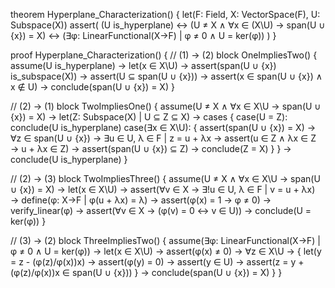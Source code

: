 theorem Hyperplane_Characterization() {
  let(F: Field, X: VectorSpace(F), U: Subspace(X))
  assert(
    (U is_hyperplane) ↔
    (U ≠ X ∧ ∀x ∈ (X\U) → span(U ∪ {x}) = X) ↔
    (∃φ: LinearFunctional(X→F) | φ ≠ 0 ∧ U = ker(φ))
  )
}

proof Hyperplane_Characterization() {
  // (1) → (2)
  block OneImpliesTwo() {
    assume(U is_hyperplane) →
    let(x ∈ X\U) →
    assert(span(U ∪ {x}) is_subspace(X)) →
    assert(U ⊆ span(U ∪ {x})) →
    assert(x ∈ span(U ∪ {x}) ∧ x ∉ U) →
    conclude(span(U ∪ {x}) = X)
  }

  // (2) → (1)
  block TwoImpliesOne() {
    assume(U ≠ X ∧ ∀x ∈ X\U → span(U ∪ {x}) = X) →
    let(Z: Subspace(X) | U ⊆ Z ⊆ X) →
    cases {
      case(U = Z): conclude(U is_hyperplane)
      case(∃x ∈ X\U): {
        assert(span(U ∪ {x}) = X) →
        ∀z ∈ span(U ∪ {x}) → ∃u ∈ U, λ ∈ F | z = u + λx →
        assert(u ∈ Z ∧ λx ∈ Z → u + λx ∈ Z) →
        assert(span(U ∪ {x}) ⊆ Z) →
        conclude(Z = X)
      }
    } →
    conclude(U is_hyperplane)
  }

  // (2) → (3)
  block TwoImpliesThree() {
    assume(U ≠ X ∧ ∀x ∈ X\U → span(U ∪ {x}) = X) →
    let(x ∈ X\U) →
    assert(∀v ∈ X → ∃!u ∈ U, λ ∈ F | v = u + λx) →
    define(φ: X→F | φ(u + λx) = λ) →
    assert(φ(x) = 1 → φ ≠ 0) →
    verify_linear(φ) →
    assert(∀v ∈ X → (φ(v) = 0 ↔ v ∈ U)) →
    conclude(U = ker(φ))
  }

  // (3) → (2)
  block ThreeImpliesTwo() {
    assume(∃φ: LinearFunctional(X→F) | φ ≠ 0 ∧ U = ker(φ)) →
    let(x ∈ X\U) →
    assert(φ(x) ≠ 0) →
    ∀z ∈ X\U → {
      let(y = z - (φ(z)/φ(x))x) →
      assert(φ(y) = 0) →
      assert(y ∈ U) →
      assert(z = y + (φ(z)/φ(x))x ∈ span(U ∪ {x}))
    } →
    conclude(span(U ∪ {x}) = X)
  }
}